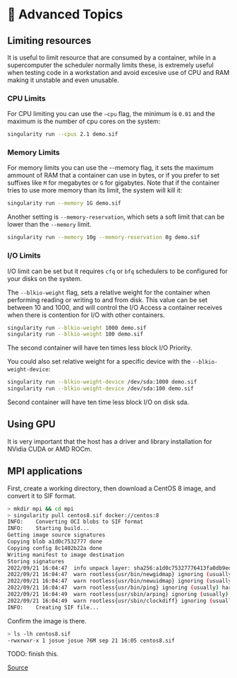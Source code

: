# 📄 Advanced Topics

## Limiting resources

It is useful to limit resource that are consumed by a container, while in a supercomputer the scheduler normally limits these, is extremely useful when testing code in a workstation and avoid excesive use of CPU and RAM making it unstable and even unusable.

### CPU Limits

For CPU limiting you can use the `—cpu` flag, the minimum is `0.01` and the maximum is the number of cpu cores on the system:

```bash
singularity run --cpus 2.1 demo.sif
```

### Memory Limits

For memory limits you can use the --memory flag, it sets the maximum ammount of RAM that a container can use in bytes, or if you prefer to set suffixes like `M` for megabytes or `G` for gigabytes. Note that if the container tries to use more memory than its limit, the system will kill it:

```bash
singularity run --memory 1G demo.sif
```

Another setting is `--memory-reservation`, which sets a soft limit that can be lower than the `--memory` limit.

```bash
singularity run --memory 10g --memory-reservation 8g demo.sif
```

### I/O Limits

I/O limit can be set but it requires `cfq` or `bfq` schedulers to be configured for your disks on the system.

The `--blkio-weight` flag, sets a relative weight for the container when performing reading or writing to and from disk. This value can be set between 10 and 1000, and will control the I/O Access a container receives when there is contention for I/O with other containers.

```bash
singularity run --blkio-weight 1000 demo.sif
singularity run --blkio-weight 100 demo.sif
```

The second container will have ten times less block I/O Priority.

You could also set relative weight for a specific device with the `--blkio-weight-device`:

```bash
singularity run --blkio-weight-device /dev/sda:1000 demo.sif
singularity run --blkio-weight-device /dev/sda:100 demo.sif
```

Second container will have ten time less block I/O on disk sda.

## Using GPU

It is very important that the host has a driver and library installation for NVidia CUDA or AMD ROCm.

## MPI applications

First, create a working directory, then download a CentOS 8 image, and convert it to SIF format.

```bash
> mkdir mpi && cd mpi
> singularity pull centos8.sif docker://centos:8
INFO:    Converting OCI blobs to SIF format
INFO:    Starting build...
Getting image source signatures
Copying blob a1d0c7532777 done  
Copying config 8c1402b22a done  
Writing manifest to image destination
Storing signatures
2022/09/21 16:04:47  info unpack layer: sha256:a1d0c75327776413fa0db9ed3adcdbadedc95a662eb1d360dad82bb913f8a1d1
2022/09/21 16:04:47  warn rootless{usr/bin/newgidmap} ignoring (usually) harmless EPERM on setxattr "security.capability"
2022/09/21 16:04:47  warn rootless{usr/bin/newuidmap} ignoring (usually) harmless EPERM on setxattr "security.capability"
2022/09/21 16:04:47  warn rootless{usr/bin/ping} ignoring (usually) harmless EPERM on setxattr "security.capability"
2022/09/21 16:04:49  warn rootless{usr/sbin/arping} ignoring (usually) harmless EPERM on setxattr "security.capability"
2022/09/21 16:04:49  warn rootless{usr/sbin/clockdiff} ignoring (usually) harmless EPERM on setxattr "security.capability"
INFO:    Creating SIF file...
```

Confirm the image is there.

```bash
> ls -lh centos8.sif
-rwxrwxr-x 1 josue josue 76M sep 21 16:05 centos8.sif
```

TODO: finish this.

[Source](https://support.hpe.com/hpesc/public/docDisplay?docId=a00117940en_us&docLocale=en_US&page=Build_An_MPI_Application_Using_Singularity.html)
